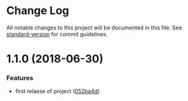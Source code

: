 # Change Log

All notable changes to this project will be documented in this file. See [standard-version](https://github.com/conventional-changelog/standard-version) for commit guidelines.

<a name="1.1.0"></a>
# 1.1.0 (2018-06-30)


### Features

* first relaese of project ([052ba4d](https://github.com/longyiyiyu/cake/commit/052ba4d))
